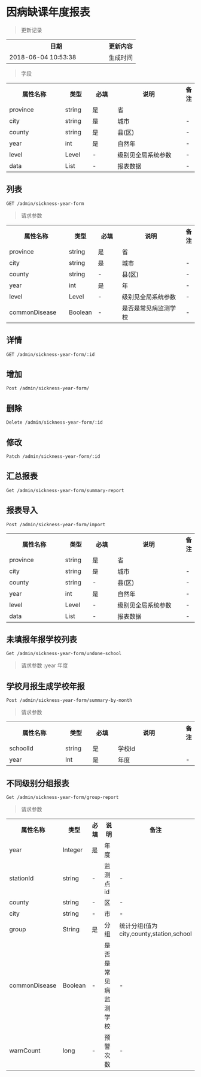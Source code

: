 # 因病缺课年度报表

> 更新记录

<table>
    <tr>
        <th style="width:250px;">日期</th>
        <th>更新内容</th>
    </tr>
    <tr>
        <td>2018-06-04 10:53:38</td>
        <td>生成时间</td>
    </tr>
</table>

> 字段

<table>
    <tr>
        <th style="width:150px;">属性名称</th>
        <th style="width:60px;">类型</th>
        <th style="width:60px;">必填</th>
        <th style="width:200px;">说明</th>
        <th>备注</th>
    </tr>
     <tr>
         <td>province</td>
         <td>string</td>
         <td>是</td>
         <td>省</td>
         <td></td>
     </tr>
     <tr>
         <td>city</td>
         <td>string</td>
         <td>是</td>
         <td>城市</td>
         <td>-</td>
     </tr>
     <tr>
         <td>county</td>
         <td>string</td>
         <td>是</td>
         <td>县(区)</td>
         <td>-</td>
     </tr>
     <tr>
         <td>year</td>
         <td>int</td>
         <td>是</td>
         <td>自然年</td>
         <td>-</td>
     </tr>
     <tr>
         <td>level</td>
         <td>Level</td>
         <td>-</td>
         <td>级别见全局系统参数</td>
         <td>-</td>
     </tr>
     <tr>
         <td>data</td>
         <td>List</td>
         <td>-</td>
         <td>报表数据</td>
         <td>-</td>
     </tr>
</table>

## 列表

```
GET /admin/sickness-year-form
```

> 请求参数

<table>
    <tr>
        <th style="width:150px;">属性名称</th>
        <th style="width:60px;">类型</th>
        <th style="width:60px;">必填</th>
        <th style="width:200px;">说明</th>
        <th>备注</th>
    </tr>
     <tr>
         <td>province</td>
         <td>string</td>
         <td>是</td>
         <td>省</td>
         <td></td>
     </tr>
     <tr>
         <td>city</td>
         <td>string</td>
         <td>是</td>
         <td>城市</td>
         <td>-</td>
     </tr>
     <tr>
         <td>county</td>
         <td>string</td>
         <td>-</td>
         <td>县(区)</td>
         <td>-</td>
     </tr>
     <tr>
         <td>year</td>
         <td>int</td>
         <td>是</td>
         <td>年</td>
         <td>-</td>
     </tr>
     <tr>
         <td>level</td>
         <td>Level</td>
         <td>-</td>
         <td>级别见全局系统参数</td>
         <td>-</td>
     </tr>
     <tr>
         <td>commonDisease</td>
         <td>Boolean</td>
         <td>-</td>
         <td>是否是常见病监测学校</td>
         <td>-</td>
     </tr>
</table>

## 详情
```
GET /admin/sickness-year-form/:id
```

## 增加
```
Post /admin/sickness-year-form/
```

## 删除
```
Delete /admin/sickness-year-form/:id
```

## 修改
```
Patch /admin/sickness-year-form/:id
```


## 汇总报表
```
Get /admin/sickness-year-form/summary-report
```

## 报表导入
```
Post /admin/sickness-year-form/import
```

<table>
    <tr>
        <th style="width:150px;">属性名称</th>
        <th style="width:60px;">类型</th>
        <th style="width:60px;">必填</th>
        <th style="width:200px;">说明</th>
        <th>备注</th>
    </tr>
     <tr>
         <td>province</td>
         <td>string</td>
         <td>是</td>
         <td>省</td>
         <td></td>
     </tr>
     <tr>
         <td>city</td>
         <td>string</td>
         <td>是</td>
         <td>城市</td>
         <td>-</td>
     </tr>
     <tr>
         <td>county</td>
         <td>string</td>
         <td>-</td>
         <td>县(区)</td>
         <td>-</td>
     </tr>
     <tr>
         <td>year</td>
         <td>int</td>
         <td>是</td>
         <td>自然年</td>
         <td>-</td>
     </tr>
     <tr>
         <td>level</td>
         <td>Level</td>
         <td>-</td>
         <td>级别见全局系统参数</td>
         <td>-</td>
     </tr>
     <tr>
         <td>data</td>
         <td>List</td>
         <td>-</td>
         <td>报表数据</td>
         <td>-</td>
     </tr>
</table>

## 未填报年报学校列表
```
Get /admin/sickness-year-form/undone-school
```

>请求参数 :year 年度

## 学校月报生成学校年报
```
Post /admin/sickness-year-form/summary-by-month
```

>请求参数

<table>
    <tr>
        <th style="width:150px;">属性名称</th>
        <th style="width:60px;">类型</th>
        <th style="width:60px;">必填</th>
        <th style="width:200px;">说明</th>
        <th>备注</th>
    </tr>
     <tr>
         <td>schoolId</td>
         <td>string</td>
         <td>是</td>
         <td>学校Id</td>
         <td></td>
     </tr>
     <tr>
         <td>year</td>
         <td>Int</td>
         <td>是</td>
         <td>年度</td>
         <td>-</td>
     </tr>
</table>


## 不同级别分组报表
```
Get /admin/sickness-year-form/group-report
```

>请求参数

<table>
    <tr>
        <th style="width:150px;">属性名称</th>
        <th style="width:60px;">类型</th>
        <th style="width:60px;">必填</th>
        <th style="width:200px;">说明</th>
        <th>备注</th>
    </tr>
     <tr>
         <td>year</td>
         <td>Integer</td>
         <td>是</td>
         <td>年度</td>
         <td></td>
     </tr>
    <tr>
        <td>stationId</td>
        <td>string</td>
        <td>-</td>
        <td>监测点id</td>
        <td>-</td>
    </tr>
    <tr>
        <td>county</td>
        <td>string</td>
        <td>-</td>
        <td>区</td>
        <td>-</td>
    </tr>
    <tr>
        <td>city</td>
        <td>string</td>
        <td>-</td>
        <td>市</td>
        <td>-</td>
    </tr>
     <tr>
         <td>group</td>
         <td>String</td>
         <td>是</td>
         <td>分组</td>
         <td>统计分组(值为city,county,station,school</td>
     </tr>
     <tr>
         <td>commonDisease</td>
         <td>Boolean</td>
         <td>-</td>
         <td>是否是常见病监测学校</td>
         <td>-</td>
     </tr>
     <tr>
         <td>warnCount</td>
         <td>long</td>
         <td>-</td>
         <td>预警次数</td>
         <td>-</td>
     </tr>
</table>

